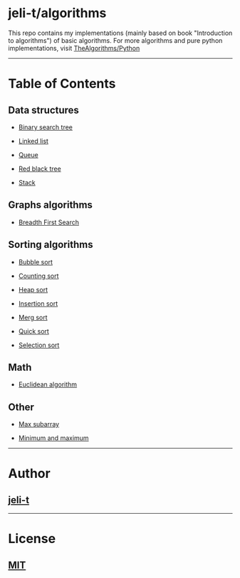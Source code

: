 # jeli-t/algorithms

This repo contains my implementations (mainly based on book "Introduction to algorithms") of basic algorithms.
For more algorithms and pure python implementations, visit [TheAlgorithms/Python](https://github.com/TheAlgorithms/Python)

___
# Table of Contents


## Data structures
* [Binary search tree](https://github.com/jeli-t/algorithms/blob/master/data_structures/binary_search_tree.py)

* [Linked list](https://github.com/jeli-t/algorithms/blob/master/data_structures/linked_list.py)

* [Queue](https://github.com/jeli-t/algorithms/blob/master/data_structures/queue.py)

* [Red black tree](https://github.com/jeli-t/algorithms/blob/master/data_structures/red_black_tree.py)

* [Stack](https://github.com/jeli-t/algorithms/blob/master/data_structures/stack.py)


## Graphs algorithms
* [Breadth First Search](https://github.com/jeli-t/algorithms/blob/master/graph_algorithms/breadth_first_search.py)


## Sorting algorithms
* [Bubble sort](https://github.com/jeli-t/algorithms/blob/master/sorting_algorithms/bubble_sort.py)

* [Counting sort](https://github.com/jeli-t/algorithms/blob/master/sorting_algorithms/counting_sort.py)

* [Heap sort](https://github.com/jeli-t/algorithms/blob/master/sorting_algorithms/heap_sort.py)

* [Insertion sort](https://github.com/jeli-t/algorithms/blob/master/sorting_algorithms/insertion_sort.py)

* [Merg sort](https://github.com/jeli-t/algorithms/blob/master/sorting_algorithms/merg_sort.py)

* [Quick sort](https://github.com/jeli-t/algorithms/blob/master/sorting_algorithms/quick_sort.py)

* [Selection sort](https://github.com/jeli-t/algorithms/blob/master/sorting_algorithms/selection_sort.py)


## Math
* [Euclidean algorithm](https://github.com/jeli-t/algorithms/blob/master/math/euclidean_algorithm.py)


## Other
* [Max subarray](https://github.com/jeli-t/algorithms/blob/master/other/max_subarray.py)

* [Minimum and maximum](https://github.com/jeli-t/algorithms/blob/master/other/minimum_and_maximum.py)


___
# Author
## [jeli-t](https://github.com/jeli-t)

___
# License
## [MIT](https://github.com/jeli-t/algorithms/blob/master/LICENSE)